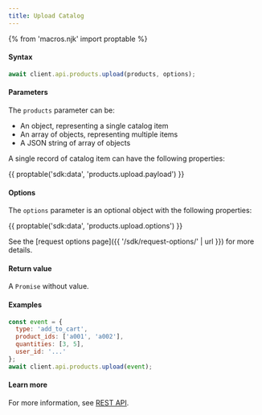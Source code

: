 ```yaml
---
title: Upload Catalog
---
```


{% from 'macros.njk' import proptable %}

#### Syntax
```js
await client.api.products.upload(products, options);
```

#### Parameters
The `products` parameter can be:
* An object, representing a single catalog item
* An array of objects, representing multiple items
* A JSON string of array of objects

A single record of catalog item can have the following properties:

{{ proptable('sdk:data', 'products.upload.payload') }}

#### Options
The `options` parameter is an optional object with the following properties:

{{ proptable('sdk:data', 'products.upload.options') }}

See the [request options page]({{ '/sdk/request-options/' | url }}) for more details.

#### Return value
A `Promise` without value.

#### Examples
```js
const event = {
  type: 'add_to_cart',
  product_ids: ['a001', 'a002'],
  quantities: [3, 5],
  user_id: '...'
};
await client.api.products.upload(event);
```

#### Learn more
For more information, see [REST API](https://api.askmiso.com/#operation/interaction_upload_api_v1_interactions_post).
